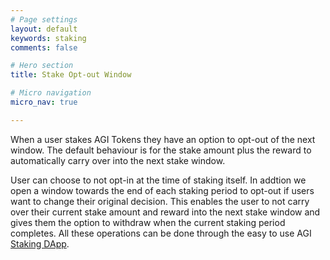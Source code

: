 ```yaml
---
# Page settings
layout: default
keywords: staking
comments: false

# Hero section
title: Stake Opt-out Window

# Micro navigation
micro_nav: true

---
```


When a user stakes AGI Tokens they have an option to opt-out of the next window. The default behaviour is for the stake amount plus the reward to automatically carry over into the next stake window. 


User can choose to not opt-in at the time of staking itself. In addtion we open a window towards the end of each staking period to opt-out if users want to change their original decision. This enables the user to not carry over their current stake amount and reward into the next stake window and gives them the option to withdraw when the current staking period completes. All these operations can be done through the easy to use AGI <a href="https://staking.singularitynet.io" target="_blank">Staking DApp</a>.
